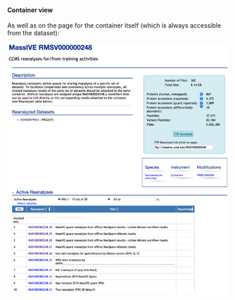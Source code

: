 

#### Container view
As well as on the page for the container itself (which is always accessible from the dataset):

![](img/access_quant_reanalyses/datasetpage_show_container_iprg.png)

